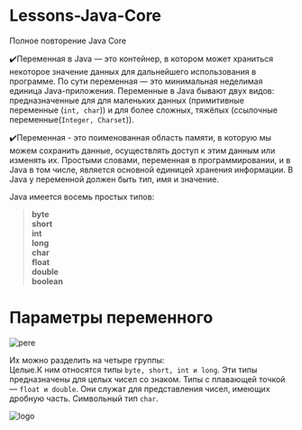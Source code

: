 # Lessons-Java-Core

Полное повторение Java Core 

:heavy_check_mark:Переменная в Java — это контейнер, в котором может храниться некоторое значение данных для дальнейшего использования в программе. 
По сути переменная — это минимальная неделимая единица Java-приложения.
Переменные в Java бывают двух видов:
предназначенные для для маленьких данных (примитивные переменные (`int, char`)) и для более сложных, тяжёлых (ссылочные переменные(`Integer, Charset`)).

:heavy_check_mark:Переменная - это поименованная область памяти, в которую мы можем сохранить данные, осуществлять доступ к этим данным или изменять их.
Простыми словами, переменная в программировании, и в Java в том числе, является основной единицей хранения информации. 
В Java у переменной должен быть тип, имя и значение.

Java имеется восемь простых типов:

>__byte__  
__short__  
__int__   
__long__  
__char__   
__float__   
__double__   
__boolean__  

# Параметры переменного

![pere](https://luxe-host.ru/wp-content/uploads/f/f/5/ff52f594652d34a6a47729f656976d0d.jpeg)

Их можно разделить на четыре группы:  
Целые.К ним относятся типы `byte, short, int и long`. 
Эти типы предназначены для целых чисел со знаком.
Типы с плавающей точкой — `float и double`. Они служат для представления чисел, имеющих дробную часть. 
Символьный тип `char`.  



![logo](https://fuzeservers.ru/wp-content/uploads/2/a/9/2a9a004c871d00d46e9ba1158b569f77.png)
